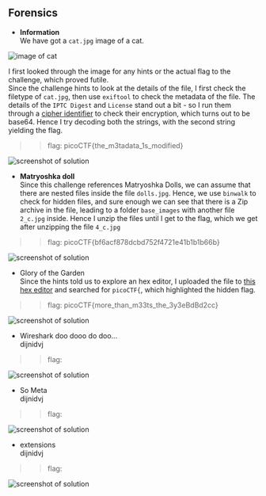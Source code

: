## **Forensics**


* **Information**  
We have got a `cat.jpg` image of a cat.

![image of cat](https://lh4.googleusercontent.com/_YEr9jY6hNUZRqHvGWRkqnJUE67qAAJzdWcfHcLDHBIG3toSYWtJK28-l9sAyW9L6XY=w2400)

I first looked through the image for any hints or the actual flag to the challenge, which proved futile.  
Since the challenge hints to look at the details of the file, I first check the filetype of `cat.jpg`, then use `exiftool` to check the metadata of the file. The details of the `IPTC Digest` and `License` stand out a bit - so I run them through a [cipher identifier](https://www.dcode.fr/cipher-identifier) to check their encryption, which turns out to be base64. Hence I try decoding both the strings, with the second string yielding the flag.

>> flag: picoCTF{the_m3tadata_1s_modified}

![screenshot of solution](https://lh3.googleusercontent.com/SBJ92rF3kif3Ily2ImokccVsUw_39hQOCD3qB5MPgtPaWTIk1BjOJtUtlRodGz1j1zU=w2400)

* **Matryoshka doll**  
Since this challenge references Matryoshka Dolls, we can assume that there are nested files inside the file `dolls.jpg`. Hence, we use `binwalk` to check for hidden files, and sure enough we can see that there is a Zip archive in the file, leading to a folder `base_images` with another file `2_c.jpg` inside. Hence I unzip the files until I get to the flag, which we get after unzipping the file `4_c.jpg`

>> flag: picoCTF{bf6acf878dcbd752f4721e41b1b1b66b}

![screenshot of solution](https://lh4.googleusercontent.com/BVhJpcDXO8QDEhvq1lb0bR5W_G1oV3zG9YwspLFXn6H8onESHERWR2vLX_N5egGIRiQ=w2400)

* Glory of the Garden  
Since the hints told us to explore an hex editor, I uploaded the file to [this hex editor](https://hexed.it/) and searched for `picoCTF{`, which highlighted the hidden flag.

>> flag: picoCTF{more_than_m33ts_the_3y3eBdBd2cc}

![screenshot of solution](https://lh6.googleusercontent.com/5Zf62xS0zD4jwwuJRrqOJxFhC87cdFhIi54DBmq5_oOyK95m_Z0Zrj73JwVTJhBbWeM=w2400)

* Wireshark doo dooo do doo...  
dijnidvj

>> flag: 

![screenshot of solution]()

* So Meta  
dijnidvj

>> flag: 

![screenshot of solution]()

* extensions  
dijnidvj

>> flag: 

![screenshot of solution]()